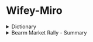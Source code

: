 # Wifey-Miro

<details>
  <summary>Dictionary</summary>

  
- [@WifeyAlpha](https://twitter.com/WifeyAlpha/)=tradingDiary
- 👸=real wifey= [@RealAlphaWifey](https://twitter.com/RealAlphaWifey/)
- volq=wifey= [@VolatilityQ](https://twitter.com/VolatilityQ) =🐷👸
- cq=chief quant=job=dog=systems
- fam=family
- 🐷=core positions=fam
- 🐟🦐🐙🦞🦑🦪🍣🦀=hedged
- 🦔🐷=hedged pig portfolio
- 🚬=over leveraged
- 🐰=risk on portfolio
- 🐒=beta=buy&hold
- 🦆=thematic investing
- 🌴=jungle=market
- 🐗=volq og=solo jungle warrior
- 👶🐷=piglet=just started pig 
- wifey 3x=levered tactical trades
- 🛒=big loss=carted
- 🪦=Ironed out=margin call
- 🗜=buckle up=big move coming
- boomer index=dow
- spivvy=front month vix
- 🔮=🪄=market commentary
- 🖤🪄=real wifey
- intras = intraday
- green dress=ath pnl
- zeee puts = options book
- 🍩=idiot
- 🍔=cringe
- 🩸= market selling off
- 🧌=wifey troll
- marche=spx=market
- mega pints=good day
- 🥩=down spx=pnl up
- 🥦=up spx=pnl down
- 🐳=institutional
- 😵‍💫=normie= no clue
- 😵😵‍💫=unborn normie
- 👶😵‍💫=newborn normie
- cqqtaf=?
</details>

<details>
  <summary>Bearm Market Rally - Summary</summary>
  
[Bear Market Rally - Thread](https://twitter.com/WifeyAlpha/status/1539966248787886080)
## 1. What are **B**ear **M**arket **R**allies = **BMR**?
BMR are secondary reactions in the opposite direction of the primary trend. The primary trend in bear markets is down. BMR tend to be short covering rallies and at times when aggressive downward moves become exhausted.

BMR are market bids over +5%

## 2. Expected BMR length and peak

2008 GFC top BMRs 24%, 19%, 12%, 12% & 11%

Dot Com top BMRs 21%, 21%, 21%, 19% & 15%

These were not inflationary bear markets but they have the most similar structure from market participants perspective

Can last quarters & seem like regime change

## 3. How to trade BMR start & end
Start: Technicals can overpower fundamentals in the short-term & cause brutal rallies. Exhaustion and overextension are prerequisites. 

End: [Market dullness quote tweet](https://twitter.com/wifeyalpha/status/1533107847571156993?s=21&t=NCHhthT5k_Oaold5d4Oa1Q) 
BMR can bid & retrace 50% of the original down move.

## 4. How to prepare for BMR
[See chapter 6 of Schultz](https://pbs.twimg.com/media/FV8PLcTVEAAZB-h?format=jpg&name=medium)
https://pbs.twimg.com/media/FV8PLcJVUAA3iAQ?format=jpg&name=large

## 5. References (book & papers)
- [Predictability of Bull and Bear Markets](https://papers.ssrn.com/sol3/papers.cfm?abstract_id=3559215)
- [Components of Bull and Bear Markets](https://twitter.com/wifeyalpha/status/1482398858017714182?s=21&t=NCHhthT5k_Oaold5d4Oa1Q)
- [Bull and Bear Markets During the COVID-19 Pandemic](https://papers.ssrn.com/sol3/papers.cfm?abstract_id=3747168)
- [Bear Market Investing Strategies](https://cdn.preterhuman.net/texts/finance_and_marketing/stock_market/Harry%20D%20Schultz%20-%20Bear%20Market%20Investing%20Strategies.pdf)
</details>
